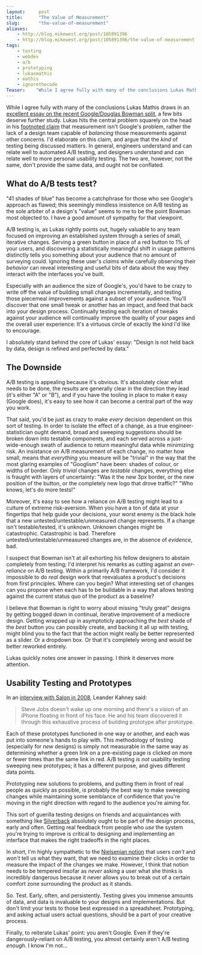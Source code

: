 ```yaml
---
layout:     post
title:      "The Value of Measurement"
slug:       "the-value-of-measurement"
aliases:
    - http://blog.mikewest.org/post/105891396
    - http://blog.mikewest.org/post/105891396/the-value-of-measurement
tags: 
    - testing
    - webdev
    - a/b
    - prototyping
    - lukasmathis
    - mathis
    - ignorethecode
Teaser:    "While I agree fully with many of the conclusions Lukas Mathis draws in an excellent essay on the recent Google/Douglas Bowman split, a few bits deserve further study.  In general, engineers understand and can relate well to automated A/B testing, and designers understand and can relate well to more personal usability testing.  The two are, however, not the same, don't provide the same data, and ought not be conflated."
---
```

While I agree fully with many of the conclusions Lukas Mathis draws in an [excellent essay on the recent Google/Douglas Bowman split][mtui], a few bits deserve further study.  Lukas hits the central problem squarely on the head in his [footnoted claim][fn] that measurement isn't Google's problem, rather the lack of a design team capable of _balancing_ those measurements against other concerns.  I'd elaborate on this claim, and argue that the _kind_ of testing being discussed matters.  In general, engineers understand and can relate well to automated A/B testing, and designers understand and can relate well to more personal usability testing.  The two are, however, not the same, don't provide the same data, and ought not be conflated.

[fn]: http://ignorethecode.net/blog/2009/05/10/measuring-the-user-interface/#fn:google
[mtui]: http://ignorethecode.net/blog/2009/05/10/measuring-the-user-interface/ "Lukas Mathis: 'Measuring the User Interface'"

## What do A/B tests test? ##

"41 shades of blue" has become a catchphrase for those who see Google's approach as flawed; this seemingly mindless insistence on A/B testing as the sole arbiter of a design's "value" seems to me to be the point Bowman most objected to.  I have a good amount of sympathy for that viewpoint.

A/B testing is, as Lukas rightly points out, hugely valuable to any team focused on improving an established system through a series of small, iterative changes.  Serving a green button in place of a red button to 1% of your users, and discovering a statistically meaningful shift in usage patterns distinctly tells you something about your audience that no amount of surveying could.  Ignoring these user's _claims_ while carefully observing their _behavior_ can reveal interesting and useful bits of data about the way they interact with the interfaces you've built.

Especially with an audience the size of Google's, you'd have to be crazy to write off the value of building small changes incrementally, and testing those piecemeal improvements against a subset of your audience.  You'll discover that one small tweak or another has an impact, and feed that back into your design process.  Continually testing each iteration of tweaks against your audience will continually improve the quality of your pages and the overall user experience:  It's a virtuous circle of exactly the kind I'd like to encourage.

I absolutely stand behind the core of Lukas' essay: "Design is not held back by data, design is refined and perfected by data."

## The Downside ##

A/B testing is appealing because it's obvious.  It's absolutely clear what needs to be done, the results are generally clear in the direction they lead (it's either "A" or "B"), and if you have the tooling in place to make it easy (Google does), it's easy to see how it can become a central part of the way you work.

That said, you'd be just as crazy to make _every_ decision dependent on this sort of testing.  In order to isolate the effect of a change, as a true engineer-statistician ought demand, broad and sweeping suggestions should be broken down into testable components, and each served across a just-wide-enough swath of audience to return meaningful data while minimizing risk.  An insistance on A/B measurement of each change, no matter how small, means that _everything_ you measure will be "trivial" in the way that the most glaring examples of "Googlism" have been: shades of colour, or widths of border.  Only _trivial_ changes are _testable_ changes, everything else is fraught with layers of uncertainty: "Was it the new 3px border, or the new position of the button, or the completely new logo that drove traffic?" "Who knows, let's do more tests!"

Moreover, it's easy to see how a reliance on A/B testing might lead to a culture of extreme risk-aversion.  When you have a ton of data at your fingertips that help guide your decisions, your worst enemy is the black hole that a new untested/untestable/unmeasured change represents.  If a change isn't testable/tested, it's unknown.  Unknown changes might be catastrophic.  Catastrophic is bad.  Therefore untested/untestable/unmeasured changes are, in the absence of _evidence_, bad.

I suspect that Bowman isn't at all exhorting his fellow designers to abstain completely from testing; I'd interpret his remarks as cutting against an _over-reliance_ on A/B testing.  Within a primarily A/B framework, I'd consider it impossible to do _real_ design work that reevaluates a product's decisions from first principles.  Where can you begin?  What interesting set of changes can you propose when each has to be buildable in a way that allows testing against the current status quo of the product as a baseline?

I believe that Bowman is right to worry about missing "truly great" designs by getting bogged down in continual, iterative improvement of a mediocre design.  Getting wrapped up in asymptoticly approaching the _best_ shade of the _best_ button you can possibly create, and backing it all up with testing, might blind you to the fact that the action might really be better represented as a slider.  Or a dropdown box.  Or that it's completely wrong and would be better reworked entirely.

Lukas quickly notes one answer in passing.  I think it deserves more attention.

## Usability Testing and Prototypes ##

In an [interview with Salon in 2008][salon], Leander Kahney said:

<blockquote>Steve Jobs doesn't wake up one morning and there's a vision of an iPhone floating in front of his face. He and his team discovered it through this exhaustive process of building prototype after prototype.</blockquote>

Each of these prototypes functioned in one way or another, and each was put into someone's hands to play with.  This methodology of testing (especially for _new_ designs) is simply not measurable in the same way as determining whether a green link on a pre-existing page is clicked on more or fewer times than the same link in red.  A/B testing _is not_ usability testing sweeping new prototypes; it has a different purpose, and gives different data points.

Prototyping new solutions to problems, and putting them in front of real people as quickly as possible, is probably the best way to make sweeping changes while maintaining some semblance of confidence that you're moving in the right direction with regard to the audience you're aiming for.

This sort of guerilla testing designs on friends and acquaintances with something like [Silverback][] absolutely ought to be part of the design process, early and often.  Getting real feedback from people who _use_ the system you're trying to improve is critical to designing and implementing an interface that makes the right tradeoffs in the right places.

In short, I'm highly sympathetic to the [Nielsenian notion][nielsen] that users _can't_ and _won't_ tell us what they want, that we need to examine their clicks in order to measure the impact of the changes we make.  However, I think that notion needs to be tempered insofar as _never_ asking a user what she thinks is incredibly dangerous because it never allows you to break out of a certain comfort zone surrounding the product as it stands.

So.  Test.  Early, often, and persistently.  Testing gives you immense amounts of data, and data is invaluable to your designs and implementations.  But don't limit your tests to those best expressed in a spreadsheet.  Prototyping, and asking actual users actual questions, should be a part of your creative process.

Finally, to reiterate Lukas' point: you aren't Google.  Even if they're dangerously-reliant on A/B testing, you almost certainly aren't A/B testing _enough_.  I know I'm not...

[salon]: http://machinist.salon.com/blog/2008/06/09/leander_kahney/index.html
[silverback]: http://ignorethecode.net/blog/2008/08/04/silverback/
[nielsen]: https://twitter.com/iA/statuses/1752478005
